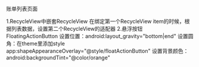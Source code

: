 账单列表页面

1.RecycleView中嵌套RecycleView
    在绑定第一个RecycleView item的时候，根据列表数据，设置第二个RecycleView的适配器
2.悬浮按钮 FloatingActionButton
    设置位置：android:layout_gravity="bottom|end"
    设置圆角：在theme里添加style app:shapeAppearanceOverlay="@style/floatActionButton"
    设置背景颜色：android:backgroundTint="@color/orange"